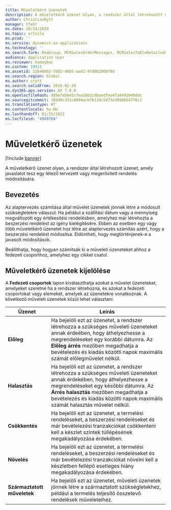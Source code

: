 ```yaml
---
title: Műveletkérő üzenetek
description: A műveletkérő üzenet olyan, a rendszer által létrehozott üzenet, amely javaslatot tesz egy létező tervezett vagy megerősített rendelés módosítására.
author: ChristianRytt
manager: tfehr
ms.date: 10/14/2019
ms.topic: article
ms.prod: ''
ms.service: dynamics-ax-applications
ms.technology: ''
ms.search.form: ReqGroup, MCRSalesOrderMessages, MCRSalesTableDetailedStatus, TAMItemVendRebateGroup, TAMVendRebate, TAMVendRebateAgreementLineInfoPart, TAMVendRebateGroup, TAMVendRebateTable, TAMVendRebateTrans, ReqTransActionListPage
audience: Application User
ms.reviewer: kamaybac
ms.custom: 19411
ms.assetid: 52b46d93-7d02-46b5-aad1-9fd08206bf9d
ms.search.region: Global
ms.author: crytt
ms.search.validFrom: 2016-02-28
ms.dyn365.ops.version: AX 7.0.0
ms.openlocfilehash: dd9efebbe5cfea1bb2c9beedfea4fa0492040ddc
ms.sourcegitcommit: 38d40c331c8894acb7b119c5073e3088b54776c1
ms.translationtype: HT
ms.contentlocale: hu-HU
ms.lasthandoff: 01/15/2021
ms.locfileid: "4989768"
---
```

# <a name="action-messages"></a>Műveletkérő üzenetek

[!include [banner](../includes/banner.md)]

A műveletkérő üzenet olyan, a rendszer által létrehozott üzenet, amely javaslatot tesz egy létező tervezett vagy megerősített rendelés módosítására.

## <a name="introduction"></a>Bevezetés

Az alaptervezés számítása által művelet üzenetek jönnek létre a módosult szükségletekre válaszul. Ha például a szállítási dátum vagy a mennyiség megváltozott egy értékesítési rendelésben, amelyhez már létrehozta a beszerzési rendelést az igény kielégítésére. Ebben az esetben egy vagy több műveletkérő üzenetet hoz létre az alaptervezés számítás azért, hogy a beszerzési rendelést módosítsa. Eldöntheti, hogy megtörténjenek-e a javasolt módosítások.

Beállíthatja, hogy hogyan számítsák ki a műveleti üzeneteket ahhoz a fedezeti csoporthoz, amelyhez egy cikket csatol.

## <a name="select-action-messages"></a>Műveletkérő üzenetek kijelölése

A **Fedezeti csoportok** lapon kiválaszthatja azokat a művelet üzeneteket, amelyeket szeretné ha a rendszer létrehozna, és azokat a fedezeti csoportokat vagy elemeket, amelyek az üzenetekre vonatkoznak. A következő műveleti üzenetek közül lehet választani.

| Üzenet             | Leírás                                                                                                                                                                                                                                              |
|---------------------|----------------------------------------------------------------------------------------------------------------------------------------------------------------------------------------------------------------------------------------------------------|
| **Előleg**         | Ha bejelöli ezt az üzenetet, a rendszer létrehozza a szükséges műveleti üzeneteket annak érdeében, hogy áthelyezhesse a megrendeléseket egy korábbi dátumra. Az **Előleg árrés** mezőben megadhatja a bevételezés és kiadás közötti napok maximális számát előlegművelet nélkül. |
| **Halasztás**        | Ha bejelöli ezt az üzenetet, a rendszer létrehozza a szükséges műveleti üzeneteket annak érdekében, hogy áthelyezhesse a megrendeléseket egy későbbi dátumra. Az **Árrés halasztás** mezőben megadhatja a bevételezés és kiadás közötti napok maximális számát halasztás művelet nélkül.       |
| **Csökkentés**        | Ha bejelöli ezt az üzenetet, a termelési rendeléseket, a beszerzési rendeléseket és már bevételezési tranzakciókat csökkenteni kell a készlet szintek túllépésének megakadályozása érdekében.                                                                                                   |
| **Növelés**        | Ha bejelöli ezt az üzenetet, a termelési rendeléseket, a beszerzési rendeléseket és már bevételezési tranzakciókat növelni kell a készletben fellépő esetleges hiány megakadályozása érdekében.                                                                                                    |
| **Származtatott műveletek** | Ha bejelöli ezt az üzenetet, műveleti üzenetek jönnek létre a származtatott szükségletekhez, például a termelés teljesítő összetevő rendelések műveleteihez.                                                                                                   |





